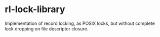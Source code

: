 # rl-lock-library

Implementation of record locking, as POSIX locks, but without complete lock dropping on file descriptor closure.